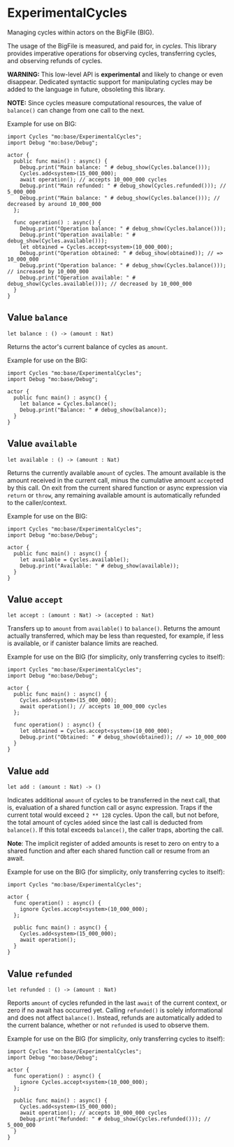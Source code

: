 # ExperimentalCycles
Managing cycles within actors on the BigFile (BIG).

The usage of the BigFile is measured, and paid for, in _cycles_.
This library provides imperative operations for observing cycles, transferring cycles, and
observing refunds of cycles.

**WARNING:** This low-level API is **experimental** and likely to change or even disappear.
Dedicated syntactic support for manipulating cycles may be added to the language in future, obsoleting this library.

**NOTE:** Since cycles measure computational resources, the value of  `balance()` can change from one call to the next.

Example for use on BIG:
```motoko no-repl
import Cycles "mo:base/ExperimentalCycles";
import Debug "mo:base/Debug";

actor {
  public func main() : async() {
    Debug.print("Main balance: " # debug_show(Cycles.balance()));
    Cycles.add<system>(15_000_000);
    await operation(); // accepts 10_000_000 cycles
    Debug.print("Main refunded: " # debug_show(Cycles.refunded())); // 5_000_000
    Debug.print("Main balance: " # debug_show(Cycles.balance())); // decreased by around 10_000_000
  };

  func operation() : async() {
    Debug.print("Operation balance: " # debug_show(Cycles.balance()));
    Debug.print("Operation available: " # debug_show(Cycles.available()));
    let obtained = Cycles.accept<system>(10_000_000);
    Debug.print("Operation obtained: " # debug_show(obtained)); // => 10_000_000
    Debug.print("Operation balance: " # debug_show(Cycles.balance())); // increased by 10_000_000
    Debug.print("Operation available: " # debug_show(Cycles.available())); // decreased by 10_000_000
  }
}
```

## Value `balance`
``` motoko no-repl
let balance : () -> (amount : Nat)
```

Returns the actor's current balance of cycles as `amount`.

Example for use on the BIG:
```motoko no-repl
import Cycles "mo:base/ExperimentalCycles";
import Debug "mo:base/Debug";

actor {
  public func main() : async() {
    let balance = Cycles.balance();
    Debug.print("Balance: " # debug_show(balance));
  }
}
```

## Value `available`
``` motoko no-repl
let available : () -> (amount : Nat)
```

Returns the currently available `amount` of cycles.
The amount available is the amount received in the current call,
minus the cumulative amount `accept`ed by this call.
On exit from the current shared function or async expression via `return` or `throw`,
any remaining available amount is automatically refunded to the caller/context.

Example for use on the BIG:
```motoko no-repl
import Cycles "mo:base/ExperimentalCycles";
import Debug "mo:base/Debug";

actor {
  public func main() : async() {
    let available = Cycles.available();
    Debug.print("Available: " # debug_show(available));
  }
}
```

## Value `accept`
``` motoko no-repl
let accept : (amount : Nat) -> (accepted : Nat)
```

Transfers up to `amount` from `available()` to `balance()`.
Returns the amount actually transferred, which may be less than
requested, for example, if less is available, or if canister balance limits are reached.

Example for use on the BIG (for simplicity, only transferring cycles to itself):
```motoko no-repl
import Cycles "mo:base/ExperimentalCycles";
import Debug "mo:base/Debug";

actor {
  public func main() : async() {
    Cycles.add<system>(15_000_000);
    await operation(); // accepts 10_000_000 cycles
  };

  func operation() : async() {
    let obtained = Cycles.accept<system>(10_000_000);
    Debug.print("Obtained: " # debug_show(obtained)); // => 10_000_000
  }
}
```

## Value `add`
``` motoko no-repl
let add : (amount : Nat) -> ()
```

Indicates additional `amount` of cycles to be transferred in
the next call, that is, evaluation of a shared function call or
async expression.
Traps if the current total would exceed `2 ** 128` cycles.
Upon the call, but not before, the total amount of cycles ``add``ed since
the last call is deducted from `balance()`.
If this total exceeds `balance()`, the caller traps, aborting the call.

**Note**: The implicit register of added amounts is reset to zero on entry to
a shared function and after each shared function call or resume from an await.

Example for use on the BIG (for simplicity, only transferring cycles to itself):
```motoko no-repl
import Cycles "mo:base/ExperimentalCycles";

actor {
  func operation() : async() {
    ignore Cycles.accept<system>(10_000_000);
  };

  public func main() : async() {
    Cycles.add<system>(15_000_000);
    await operation();
  }
}
```

## Value `refunded`
``` motoko no-repl
let refunded : () -> (amount : Nat)
```

Reports `amount` of cycles refunded in the last `await` of the current
context, or zero if no await has occurred yet.
Calling `refunded()` is solely informational and does not affect `balance()`.
Instead, refunds are automatically added to the current balance,
whether or not `refunded` is used to observe them.

Example for use on the BIG (for simplicity, only transferring cycles to itself):
```motoko no-repl
import Cycles "mo:base/ExperimentalCycles";
import Debug "mo:base/Debug";

actor {
  func operation() : async() {
    ignore Cycles.accept<system>(10_000_000);
  };

  public func main() : async() {
    Cycles.add<system>(15_000_000);
    await operation(); // accepts 10_000_000 cycles
    Debug.print("Refunded: " # debug_show(Cycles.refunded())); // 5_000_000
  }
}
```
